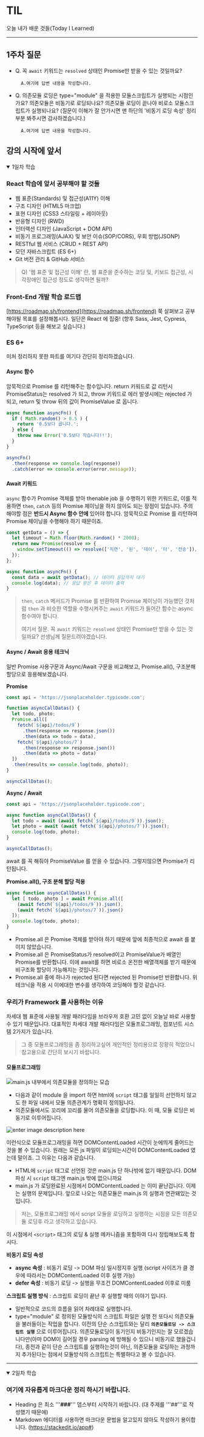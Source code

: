 # TIL
오늘 내가 배운 것들(Today I Learned)   


---------------------------------------

## 1주차 질문
- Q. 꼭 ```await``` 키워드는 ```resolved``` 상태인 Promise만  받을 수 있는 것일까요?
  ```
    A.여기에 답변 내용을 작성합니다.
  ```

- Q. 의존모듈 로딩은 type="module" 을 적용한 모듈스크립트가 실행되는 시점인가요? 의존모듈은 비동기로 로딩되나요? 의존모듈 로딩이 끋나야 비로소 모듈스크립트가 실행되나요? (질문이 이해가 잘 안가시면 맨 하단의 '비동기 로딩 속성' 정리 부분 봐주시면 감사하겠습니다.)
  ```
    A.여기에 답변 내용을 작성합니다.
  ```

## 강의 시작에 앞서

<details open>
<summary>1일차 학습</summary>
<div markdown="1">

### React 학습에 앞서 공부해야 할 것들

-   웹 표준(Standards) 및 접근성(A11Y) 이해
-   구조 디자인 (HTML5 마크업)
-   표현 디자인 (CSS3 스타일링 + 레이아웃)
-   반응형 디자인 (RWD)
-   인터랙션 디자인 (JavaScript +  DOM  API)
-   비동기 프로그래밍(AJAX) 및 보안 이슈(SOP/CORS), 우회 방법(JSONP)
-   RESTful 웹 서비스 (CRUD  + REST API)
-   모던 자바스크립트 (ES  6+)
-   Git 버전 관리 & GitHub 서비스

> Q) '웹  표준 및 접근성 이해' 란, 웹 표준을 준수하는 코딩 및, 키보드 접근성, 시각장애인 접근성 정도로 생각하면 될까?

### Front-End 개발 학습 로드맵
[https://roadmap.sh/frontend](https://roadmap.sh/frontend)
쭉 살펴보고 공부해야될 목표를 설정해봅시다. 일단은 React 에 집중! (향후 Sass, Jest, Cypress, TypeScript 등을 해보고 싶습니다.)

### ES 6+
미처 정리하지 못한 파트를 여기다 간단히 정리하겠습니다.

#### Async 함수
암묵적으로 Promise 를 리턴해주는 함수입니다. return 키워드로 값 리턴시 PromiseStatus는 resolved 가 되고, throw 키워드로 에러 발생시에는 rejected 가 되고, return 및 throw 뒤의 값이 PromiseValue 로 옵니다.
```javascript
async function asyncFn() {
  if ( Math.random() > 0.5 ) {
    return '0.5보다 큽니다.';
  } else {
    throw new Error('0.5보다 작습니다!!');
  }
}

asyncFn()
  .then(response => console.log(response))
  .catch(error => console.error(error.message));
```
#### Await 키워드
```async``` 함수가 Promise 객체를 받아 thenable job 을 수행하기 위한 키워드로, 이를 적용하면 ```then```, ```catch``` 등의 Promise 체이닝을 하지 않아도 되는 장점이 있습니다. 주의해야할 점은 **반드시 Async 함수 안에** 있어야 합니다. 암묵적으로 Promise 를 리턴하여 Promise 체이닝을 수행해야 하기 때문이죠.
```javascript
const getData = () => {
  let timeout = Math.floor(Math.random() * 2000);
  return new Promise(resolve => {
    window.setTimeout(() => resolve(['지연', '된', '데이', '터', '전송']), timeout);
  });
};

async function asyncFn() {
  const data = await getData(); // 데이터 응답까지 대기
  console.log(data); // 응답 받은 후 데이터 출력
}
```
> ```then```, ```catch``` 메서드가 Promise 를 반환하여 Promise 체이닝이 가능했던 것처럼 ```then``` 과 비슷한 역할을 수행시켜주는 ```await``` 키워드가 들어간 함수는 async 함수여야 합니다.
>
> 여기서 질문. 꼭 ```await``` 키워드는 ```resolved``` 상태인 Promise만  받을 수 있는 것일까요? 선생님께 질문드려야겠습니다.

#### Async / Await 응용 테크닉
일반 Promise 사용구문과 Async/Await 구문을 비교해보고, Promise.all(), 구조분해 할당으로 응용해보겠습니다.

**Promise**
```javascript
const api = 'https://jsonplaceholder.typicode.com';

function asyncCallDatas() {
  let todo, photo;
  Promise.all([
    fetch(`${api}/todos/9`)
      .then(response => response.json())
      .then(data => todo = data),
    fetch(`${api}/photos/7`)
      .then(response => response.json())
      .then(data => photo = data)
  ])
  .then(results => console.log(todo, photo));
}

asyncCallDatas();
```

**Async / Await**
```javascript
const api = 'https://jsonplaceholder.typicode.com';

async function asyncCallDatas() {
  let todo = await (await fetch(`${api}/todos/9`)).json();
  let photo = await (await fetch(`${api}/photos/7`)).json();
  console.log(todo, photo);
}

asyncCallDatas();
```
await 를 꼭 해줘야 PromiseValue 를 얻을 수 있습니다. 그렇지않으면 Promise가 리턴됩니다.

**Promise.all(), 구조 분해 할당 적용**
```javascript
async function asyncCallDatas() {
  let [ todo, photo ] = await Promise.all([
    (await fetch(`${api}/todos/9`)).json(),
    (await fetch(`${api}/photos/7`)).json()
  ]);
  console.log(todo, photo);
}
```
- Promise.all 은 Promise 객체를 받아야 하기 때문에 앞에 최종적으로 await 를 붙이지 않았습니다.
- Promise.all 은 PromiseStatus가 resolved이고 PromiseValue가 배열인 Promise를 반환합니다. 이에 await를 하면 비로소 온전한 배열객체를 받기 때문에 비구조화 할당이 가능해지는 것입니다.
- Promise.all 중에 하나가 rejected 된다면 rejected 된 Promise만 반환합니다. 위 테크닉을 적용 시 이에대한 변수를 생각하여 코딩해야 할것 같습니다.

### 우리가 Framework 를 사용하는 이유
차세대 웹 표준에 사용될 개발 패러다임을 브라우저 호환 고민 없이 오늘날 바로 사용할 수 있기 때문입니다. 대표적인 차세대 개발 패러다임은 모듈프로그래밍, 컴포넌트 시스템 2가지가 있습니다.
> 그 중 모듈프로그래밍을 좀 정리하고싶어 개인적인 정리용으로 장황히 적었으니 참고용으로 간단히 보시기 바랍니다.

#### 모듈프로그래밍
![main.js 내부에서 의존모듈을 정의하는 모습](https://lh3.googleusercontent.com/bUNucPaOYfFuv7Vmyy3eQ3461ouUL9j8itCVs9inY_mjGB1enLXmMPL0g568DPMIPqc_NBrRaNkMOYFIBeE3GNlPNcx4PtW_i6311SMVAiQRyPEvNdNrQU5HzaL9I3elB4pIUNtiWkHje4XXhZi3HtvUcQGZgXweoc1DLCny0I6Quqy1h6qfR_Fp0kA8QqGYNFMNCQr98xaLY390EvhGGkOWx_ktsP88AWBtoRx_cSDuZPCF8wP3YvayE6UWl67xbK-vf5dbkP9RKQ-5rAFQuyclAvyZ5__TKxG29q9OkCE_siWaPenNkwXVvCfvEqlhp1OAJI8dhcM6-b1gz6qCQwvCdpVf6xpQ3DpZ3Wp799f5n1oNdSudJ411MVTqzMNJVhbfiDkENoMZlqWZl-sNM_VgLUY4Xf5xaukL2pvFoeuAQMoxA0qvH1sPgZKSDqneWiqVRgWwn3c5PpGf9hx_VWC2UNF0E9vY8pW7usZcy6W1CHTwpAcOS9FPsj4voXpYnbE3-oRBnAMv3XKZ90IjkHQ14qnwkgIQyZ07_oSt6t6INLND8VCTsujEVLyhXCDI5OwTzYqDsCW3k_x4YF2QS3Lg_v4fROc98yYmUQJv3KUrY_X1KpiCAuMdjY6kNfCFkKCYFaOAg5sj3cYWb_jmx2pqYtvidT5ZGG1PqVTMVJFxtBojKbgDxEIOGC4y=w848-h404-no?authuser=1)
- 다음과 같이 module 을 import 하면 html에 ```script``` 태그를 일일히 선언하지 않고도 한 파일 내에서 모듈 의존관계가 명확히 정의됩니다.
- 의존모듈에서도 꼬리에 꼬리를 물어 의존모듈을 로딩합니다. 이 때, 모듈 로딩은 비동기로 이루어집니다.

![enter image description here](https://lh3.googleusercontent.com/-JGJxPP3Mpju_YCtwcOIj1QbFdf5WkE8cft9glnYHQK7oB_qr0rFr1x_fhU80gunA7bwSdqZNNT1M3gTFtZfUujlAGU6rw4LQno9ZCZS8K9aJ29wB-UUuYE3YqoyInHXqgoJoslPD6gYlvLNyJoJyznCLQ0G3zVAf8Dkm-nzsN6t--S5ayohBdiitLeShC3_SNf4s3glqa-TPzV5sP04eYVPjL6TM6lxm7qvV7uVWyv0eO_IgQ6-LE5ACCCAI9RoFKeQkHPTZbfTQ8bBn3bvNHW9HuGE5MJMOki9aUARw4rxP4p5eqUfVZ3p9t9SIYmpfLyjmJOoe6dm_vJ4miBIbZH_n1nEBasXGUWy81uoU8c12crxpOCM_m8aC9PKtorASHsl1gIvPJ3__-SoAPph1ozIjTr8jBCd-YTwI9pFHpVqt6muaVp-wmWw7fXrjQM9kclxmdQI79p-4CmbHzXXWoTs1B3VoiWkh9Wd6nXaN3HqH6bzDOpon53XZGRT5d_3pVCNm-cyeMQTZL7idZWA4Q_ekx3hQa8UnyM2tuDyJdhJJ0eyP6OdJYJ1U_A9vd9JfW3E1r5g1La8qSEqSA3YULjf65NAN0118AmUG1wU9xQsgVE8JHFeBL0zMlAvUAV5a3MMizqqpDUnLqr_8okXRFEff1G-OT946auvc6Z2sn-X3fdvPk0TDkGakoht=w1242-h388-no?authuser=1)

이런식으로 모듈프로그래밍을 하면 DOMContentLoaded 시간이 눈에띄게 줄어드는 것을 볼 수 있습니다. 원래는 모든 js 파일이 로딩되는시간이 DOMContentLoaded 였는데 말이죠. 그 이유는 다음과 같습니다.

- HTML에 ```script``` 태그로 선언된 것은 main.js 단 하나밖에 없기 때문입니다. DOM 파싱 시 ```script``` 태그엔 main.js 밖에 없으니까요
- main.js 가 로딩완료된 시점에서 DOMContentLoaded 는 이미 끝난겁니다. 이제는 실행의 문제입니다. 앞으로 나오는 의존모듈은 main.js 의 실행과 연관돼있는 것입니다.

> 저는, 모듈프로그래밍 에서 script 모듈을 로딩하고 실행하는 시점을 모든 의존모듈 로딩후 라고 생각하고 있습니다.



이 시점에서 ```<script>``` 태그의 로딩 & 실행 메카니즘을 포함하여 다시 정립해보도록 합시다.

**비동기 로딩 속성**
- **async 속성** : 비동기 로딩 -> DOM 파싱 일시정지후 실행 (script 사이즈가 클 경우에 따라서는 DOMContentLoaded 이후 실행 가능)
- **defer 속성** : 비동기 로딩 -> 실행을 무조건 DOMContentLoaded 이후로 미룸

**스크립트 실행 방식** : 스크립트 로딩이 끝난 후 실행할 때의 이야기 입니다.
- 일반적으로 코드의 흐름을 읽어 차례대로 실행합니다.
- type="module" 로 정의된 모듈방식의 스크립트 파일은 실행 전 또다시 의존모듈을 불러들이는 작업을 합니다. 이전의 단순 스크립트와는 달리 **```의존모듈로딩 -> 스크립트 실행```** 으로 이루어집니다. 의존모듈로딩이 동기인지 비동기인지는 잘 모르겠습니다만(아마 DOM이 길어질 경우 parsing 에 방해될 수 있으니 비동기로 했을겁니다), 종전과 같이 단순 스크립트를 실행하는것이 아닌, 의존모듈을 로딩하는 과정까지 추가된다는 점에서 모듈방식의 스크립트는 특별하다고 볼 수 있습니다.

</div>
</details>

---------------------------------------

<details open>
<summary>2일차 학습</summary>
<div markdown="1">

### 여기에 자유롭게 마크다운 정리 하시기 바랍니다.
- Heading 은 최소 '''**###**''' 뎁스부터 시작하기 바랍니다. (대 주제를 '''##'''로 작성했기 때문에)
- Markdown 에디터를 사용하면 마크다운 문법을 알고있지 않아도 작성하기 용이합니다. (https://stackedit.io/app#)

</div>
</details>
